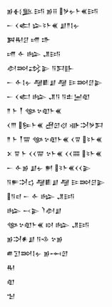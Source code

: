 <div class='block'>
<div class='line'>𒂊𒈬𒆥𒅀 𒂊𒍝 𒃻𒉡𒈨𒌍𒅀</div>
<div class='line'>𒀸 𒌋𒅗 𒇽𒂟𒈨𒌍 𒋗𒈫𒋙𒉡</div>
<div class='line'>𒀉𒊑𒆪 𒋬 𒈥</div>
<div class='line'>𒋬 𒅆 𒈗 𒂗𒅀</div>
<div class='line'>𒀠𒇷𒃶𒉌 𒀀𒁕𒃲</div>
<div class='line'>𒀸 𒅆𒋙𒉡 𒆷𒀾𒋗 𒆷 𒄿𒇷𒆪𒉌</div>
<div class='line'>𒀸 𒌋𒅗 𒈗 𒂗𒀀 𒀀𒉺𒅁𒊏</div>
<div class='line'>𒈫 𒈨 𒐕 𒀲𒆳𒊏𒈨𒌍</div>
<div class='line'>𒌋𒐈 𒌉𒈨𒌍 𒍇𒇻𒋼 𒀝𒋫𒃻𒁕</div>
<div class='line'>𒈫 𒈨 𒐕𒐌 𒀲𒆳𒊏𒈨𒌍 𒌋𒐊 𒂟𒈨𒌍</div>
<div class='line'>𒉽 𒐊 𒈨 𒌋𒌋𒐌 𒆳𒈨𒌍 𒌋𒌋𒐍 𒂟𒈨𒌍</div>
<div class='line'>𒀸 𒅆𒂊 𒋗𒉡 𒂍 𒂟𒈨𒌍𒌋𒌋𒉌</div>
<div class='line'>𒀀𒊓𒋫𒌓 𒆷𒀾𒋗 𒆷 𒄿𒇷𒆪𒉌</div>
<div class='line'>𒀀𒁀 𒀸 𒅆 𒈗 𒂗𒅀</div>
<div class='line'>𒈗 𒁁𒉌 𒇺𒀠𒋗</div>
<div class='line'>𒀲𒆳𒊏𒈨𒌍 𒊭 𒈗 𒂗𒅀</div>
<div class='line'>𒂊𒋫𒀭𒋗 𒀀𒈾 𒆳𒂊</div>
<div class='line'>𒌑𒋛𒇷𒋙𒉡 𒂊𒆰𒇻</div>
<div class='line'>𒊑</div>
<div class='line'>𒊏</div>
<div class='line'>𒈠</div>
</div>